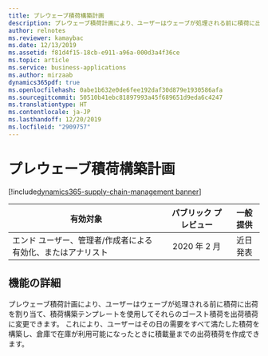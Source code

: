 ```yaml
---
title: プレウェーブ積荷構築計画
description: プレウェーブ積荷計画により、ユーザーはウェーブが処理される前に積荷に出荷を割り当てることができます。
author: relnotes
ms.reviewer: kamaybac
ms.date: 12/13/2019
ms.assetid: f81d4f15-18cb-e911-a96a-000d3a4f36ce
ms.topic: article
ms.service: business-applications
ms.author: mirzaab
dynamics365pdf: true
ms.openlocfilehash: 0abe1b632e0de6fee192daf30d879e1930586afa
ms.sourcegitcommit: 50510b41ebc81897993a45f689651d9eda6c4247
ms.translationtype: HT
ms.contentlocale: ja-JP
ms.lasthandoff: 12/20/2019
ms.locfileid: "2909757"
---
```

# <a name="pre-wave-load-build-planning"></a>プレウェーブ積荷構築計画
[!include[dynamics365-supply-chain-management banner](../includes/dynamics365-supply-chain-management.md)]

| 有効対象    |  パブリック プレビュー | 一般提供 | 
| ---------- | :----------: |:----------: |
|エンド ユーザー、管理者/作成者による有効化、またはアナリスト|2020 年 2 月| 近日発表|






## <a name="feature-details"></a>機能の詳細
<!--feature detail start -->
プレウェーブ積荷計画により、ユーザーはウェーブが処理される前に積荷に出荷を割り当て、積荷構築テンプレートを使用してそれらのゴースト積荷を出荷積荷に変更できます。 これにより、ユーザーはその日の需要をすべて満たした積荷を構築し、倉庫で在庫が利用可能になったときに積載量までの出荷積荷を作成できます。
<!--feature detail end -->









